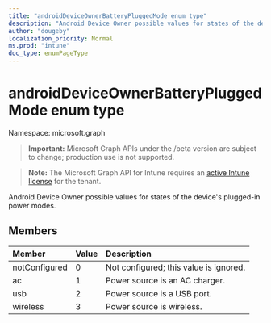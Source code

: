 ```yaml
---
title: "androidDeviceOwnerBatteryPluggedMode enum type"
description: "Android Device Owner possible values for states of the device's plugged-in power modes."
author: "dougeby"
localization_priority: Normal
ms.prod: "intune"
doc_type: enumPageType
---
```


# androidDeviceOwnerBatteryPluggedMode enum type

Namespace: microsoft.graph

> **Important:** Microsoft Graph APIs under the /beta version are subject to change; production use is not supported.

> **Note:** The Microsoft Graph API for Intune requires an [active Intune license](https://go.microsoft.com/fwlink/?linkid=839381) for the tenant.

Android Device Owner possible values for states of the device's plugged-in power modes.

## Members
|Member|Value|Description|
|:---|:---|:---|
|notConfigured|0|Not configured; this value is ignored.|
|ac|1|Power source is an AC charger.|
|usb|2|Power source is a USB port.|
|wireless|3|Power source is wireless.|






